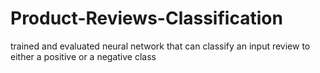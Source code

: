 # Product-Reviews-Classification
trained and evaluated neural network that can classify an input review to either a positive or a negative class
